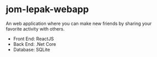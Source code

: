 # jom-lepak-webapp

An web application where you can make new friends by sharing your favorite activity with others.

- Front End: ReactJS
- Back End: .Net Core
- Database: SQLite
